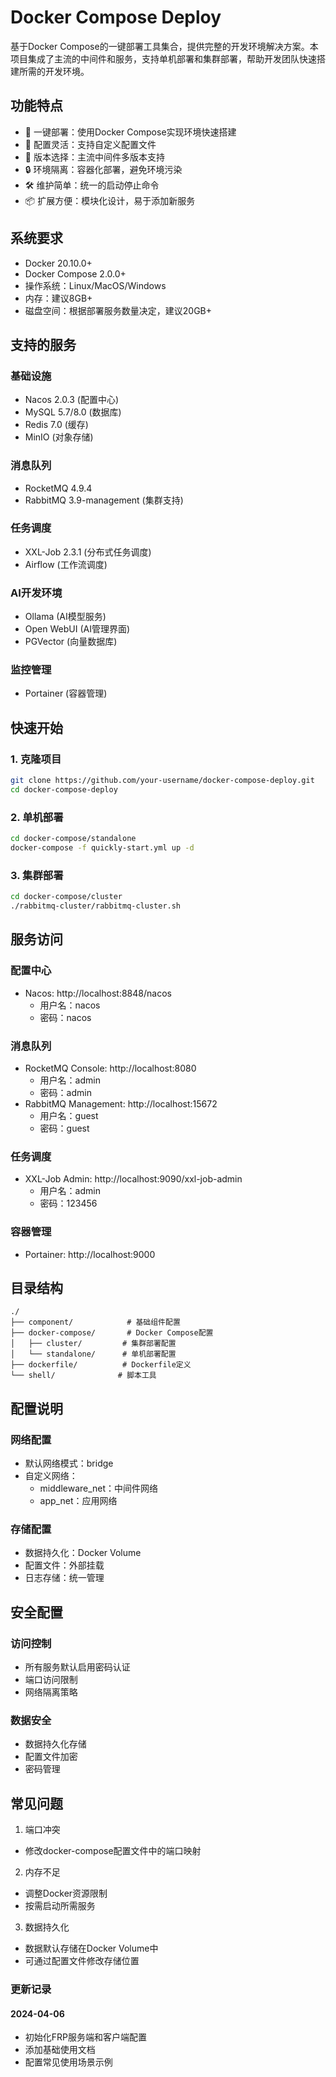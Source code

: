 # Docker Compose Deploy

基于Docker Compose的一键部署工具集合，提供完整的开发环境解决方案。本项目集成了主流的中间件和服务，支持单机部署和集群部署，帮助开发团队快速搭建所需的开发环境。

## 功能特点

- 🚀 一键部署：使用Docker Compose实现环境快速搭建
- 🔧 配置灵活：支持自定义配置文件
- 🎯 版本选择：主流中间件多版本支持
- 🔒 环境隔离：容器化部署，避免环境污染
- 🛠 维护简单：统一的启动停止命令
- 📦 扩展方便：模块化设计，易于添加新服务

## 系统要求

- Docker 20.10.0+
- Docker Compose 2.0.0+
- 操作系统：Linux/MacOS/Windows
- 内存：建议8GB+
- 磁盘空间：根据部署服务数量决定，建议20GB+

## 支持的服务

### 基础设施
- Nacos 2.0.3 (配置中心)
- MySQL 5.7/8.0 (数据库)
- Redis 7.0 (缓存)
- MinIO (对象存储)

### 消息队列
- RocketMQ 4.9.4
- RabbitMQ 3.9-management (集群支持)

### 任务调度
- XXL-Job 2.3.1 (分布式任务调度)
- Airflow (工作流调度)

### AI开发环境
- Ollama (AI模型服务)
- Open WebUI (AI管理界面)
- PGVector (向量数据库)

### 监控管理
- Portainer (容器管理)

## 快速开始

### 1. 克隆项目
```bash
git clone https://github.com/your-username/docker-compose-deploy.git
cd docker-compose-deploy
```

### 2. 单机部署
```bash
cd docker-compose/standalone
docker-compose -f quickly-start.yml up -d
```

### 3. 集群部署
```bash
cd docker-compose/cluster
./rabbitmq-cluster/rabbitmq-cluster.sh
```

## 服务访问

### 配置中心
- Nacos: http://localhost:8848/nacos
  - 用户名：nacos
  - 密码：nacos

### 消息队列
- RocketMQ Console: http://localhost:8080
  - 用户名：admin
  - 密码：admin
- RabbitMQ Management: http://localhost:15672
  - 用户名：guest
  - 密码：guest

### 任务调度
- XXL-Job Admin: http://localhost:9090/xxl-job-admin
  - 用户名：admin
  - 密码：123456

### 容器管理
- Portainer: http://localhost:9000

## 目录结构

```
./
├── component/            # 基础组件配置
├── docker-compose/       # Docker Compose配置
│   ├── cluster/         # 集群部署配置
│   └── standalone/      # 单机部署配置
├── dockerfile/          # Dockerfile定义
└── shell/              # 脚本工具
```

## 配置说明

### 网络配置
- 默认网络模式：bridge
- 自定义网络：
  - middleware_net：中间件网络
  - app_net：应用网络

### 存储配置
- 数据持久化：Docker Volume
- 配置文件：外部挂载
- 日志存储：统一管理

## 安全配置

### 访问控制
- 所有服务默认启用密码认证
- 端口访问限制
- 网络隔离策略

### 数据安全
- 数据持久化存储
- 配置文件加密
- 密码管理

## 常见问题

1. 端口冲突
  - 修改docker-compose配置文件中的端口映射

2. 内存不足
  - 调整Docker资源限制
  - 按需启动所需服务

3. 数据持久化
  - 数据默认存储在Docker Volume中
  - 可通过配置文件修改存储位置

### 更新记录

#### 2024-04-06
- 初始化FRP服务端和客户端配置
- 添加基础使用文档
- 配置常见使用场景示例